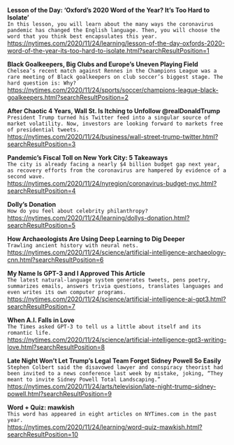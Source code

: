 **Lesson of the Day: ‘Oxford’s 2020 Word of the Year? It’s Too Hard to Isolate’**\
`In this lesson, you will learn about the many ways the coronavirus pandemic has changed the English language. Then, you will choose the word that you think best encapsulates this year.`\
https://nytimes.com/2020/11/24/learning/lesson-of-the-day-oxfords-2020-word-of-the-year-its-too-hard-to-isolate.html?searchResultPosition=1

**Black Goalkeepers, Big Clubs and Europe’s Uneven Playing Field**\
`Chelsea’s recent match against Rennes in the Champions League was a rare meeting of Black goalkeepers on club soccer’s biggest stage. The hard question is: Why?`\
https://nytimes.com/2020/11/24/sports/soccer/champions-league-black-goalkeepers.html?searchResultPosition=2

**After Chaotic 4 Years, Wall St. Is Itching to Unfollow @realDonaldTrump**\
`President Trump turned his Twitter feed into a singular source of market volatility. Now, investors are looking forward to markets free of presidential tweets.`\
https://nytimes.com/2020/11/24/business/wall-street-trump-twitter.html?searchResultPosition=3

**Pandemic’s Fiscal Toll on New York City: 5 Takeaways**\
`The city is already facing a nearly $4 billion budget gap next year, as recovery efforts from the coronavirus are hampered by evidence of a second wave.`\
https://nytimes.com/2020/11/24/nyregion/coronavirus-budget-nyc.html?searchResultPosition=4

**Dolly’s Donation**\
`How do you feel about celebrity philanthropy?`\
https://nytimes.com/2020/11/24/learning/dollys-donation.html?searchResultPosition=5

**How Archaeologists Are Using Deep Learning to Dig Deeper**\
`Trawling ancient history with neural nets.`\
https://nytimes.com/2020/11/24/science/artificial-intelligence-archaeology-cnn.html?searchResultPosition=6

**My Name Is GPT-3 and I Approved This Article**\
`The latest natural-language system generates tweets, pens poetry, summarizes emails, answers trivia questions, translates languages and even writes its own computer programs.`\
https://nytimes.com/2020/11/24/science/artificial-intelligence-ai-gpt3.html?searchResultPosition=7

**When A.I. Falls in Love**\
`The Times asked GPT-3 to tell us a little about itself and its romantic life.`\
https://nytimes.com/2020/11/24/science/artificial-intelligence-gpt3-writing-love.html?searchResultPosition=8

**Late Night Won’t Let Trump’s Legal Team Forget Sidney Powell So Easily**\
`Stephen Colbert said the disavowed lawyer and conspiracy theorist had been invited to a news conference last week by mistake, joking, “They meant to invite Sidney Powell Total Landscaping.”`\
https://nytimes.com/2020/11/24/arts/television/late-night-trump-sidney-powell.html?searchResultPosition=9

**Word + Quiz: mawkish**\
`This word has appeared in eight articles on NYTimes.com in the past year.`\
https://nytimes.com/2020/11/24/learning/word-quiz-mawkish.html?searchResultPosition=10

